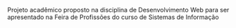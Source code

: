 Projeto acadêmico proposto na disciplina de Desenvolvimento Web para ser apresentado na Feira de Profissões do curso de Sistemas de Informação